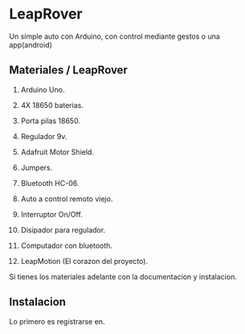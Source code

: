# LeapRover

Un simple auto con Arduino, con control mediante gestos o una app(android)

## Materiales / LeapRover

1. Arduino Uno.

2. 4X 18650 baterias.

3. Porta pilas 18650.

4. Regulador 9v.

5. Adafruit Motor Shield.

6. Jumpers.

7. Bluetooth HC-06.

8. Auto a control remoto viejo.

9. Interruptor On/Off.

10. Disipador para regulador.

11. Computador con bluetooth.

12. LeapMotion (El corazon del proyecto).

Si tienes los materiales adelante con la documentacion y instalacion.

## Instalacion

Lo primero es registrarse en.


